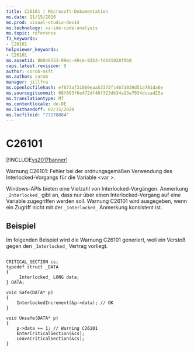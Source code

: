 ```yaml
---
title: C26101 | Microsoft-Dokumentation
ms.date: 11/15/2016
ms.prod: visual-studio-dev14
ms.technology: vs-ide-code-analysis
ms.topic: reference
f1_keywords:
- C26101
helpviewer_keywords:
- C26101
ms.assetid: 86046553-09ec-40ce-82b3-fd641928f0b0
caps.latest.revision: 9
author: corob-msft
ms.author: corob
manager: jillfra
ms.openlocfilehash: ef073af31060eaa53372fc4671039d51a781da6e
ms.sourcegitcommit: 68f893f6e472df46f323db34a13a7034dccad25a
ms.translationtype: MT
ms.contentlocale: de-DE
ms.lasthandoff: 02/15/2020
ms.locfileid: "77278884"
---
```

# <a name="c26101"></a>C26101
[!INCLUDE[vs2017banner](../includes/vs2017banner.md)]

Warnung C26101: Fehler bei der ordnungsgemäßen Verwendung des Interlocked-Vorgangs für die Variable \<var >.  
  
 Windows-APIs bieten eine Vielzahl von Interlocked-Vorgängen. Anmerkung `_Interlocked_` gibt an, dass nur über einen Interlocked-Vorgang auf eine Variable zugegriffen werden soll. Warnung C26101 wird ausgegeben, wenn ein Zugriff nicht mit der `_Interlocked_` Anmerkung konsistent ist.  
  
## <a name="example"></a>Beispiel  
 Im folgenden Beispiel wird die Warnung C26101 generiert, weil ein Verstoß gegen den `_Interlocked_` Vertrag vorliegt.  
  
```  
  
CRITICAL_SECTION cs;  
typedef struct _DATA   
{  
    _Interlocked_ LONG data;  
} DATA;  
  
void Safe(DATA* p)   
{  
    InterlockedIncrement(&p->data); // OK  
}  
  
void Unsafe(DATA* p)   
{  
    p->data += 1; // Warning C26101  
    EnterCriticalSection(&cs);  
    LeaveCriticalSection(&cs);  
}  
  
```

